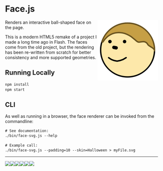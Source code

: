 # Face.js

<img src="screenshots/face.png" align="right" width="200" />

Renders an interactive ball-shaped face on the page.

This is a modern HTML5 remake of a project I made a long time ago in
Flash. The faces come from the old project, but the rendering has been
re-written from scratch for better consistency and more supported
geometries.

## Running Locally

```sh
npm install
npm start
```

## CLI

As well as running in a browser, the face renderer can be invoked from
the commandline:

```shell
# See documentation:
./bin/face-svg.js --help

# Example call:
./bin/face-svg.js --padding=10 --skin=Halloween > myFile.svg
````

---

<img src="screenshots/Clyde.png" width="100"
/><img src="screenshots/Halloween.png" width="100"
/><img src="screenshots/Bonfire.png" width="100"
/><img src="screenshots/Christmas.png" width="100"
/><img src="screenshots/Eye.png" width="100"
/><img src="screenshots/TestPattern.png" width="100"
/>
